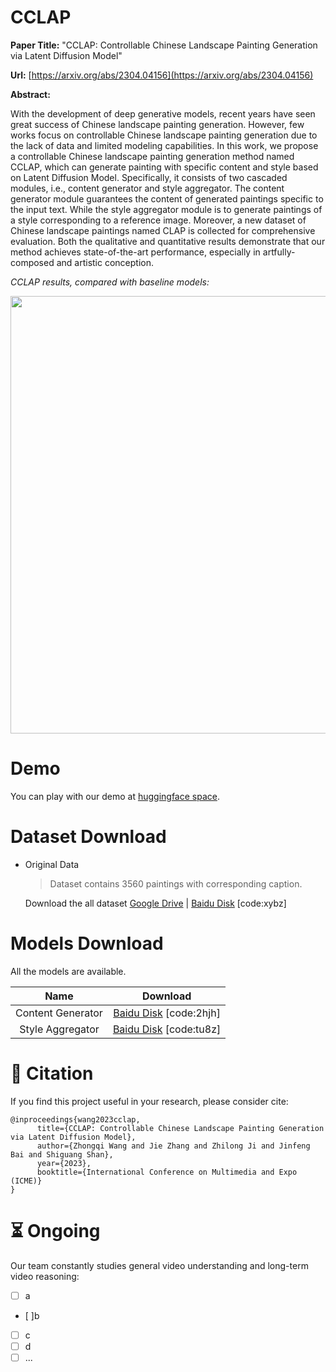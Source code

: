 # CCLAP

**Paper Title:** "CCLAP: Controllable Chinese Landscape Painting Generation via Latent Diffusion Model"

**Url:** [https://arxiv.org/abs/2304.04156](https://arxiv.org/abs/2304.04156)

**Abstract:**

With the development of deep generative models, recent years have seen great success of Chinese landscape painting generation. However, few works focus on controllable Chinese landscape painting generation due to the lack of data and limited modeling capabilities. In this work, we propose a controllable Chinese landscape painting generation method named CCLAP, which can generate painting with specific content and style based on Latent Diffusion Model. Specifically, it consists of two cascaded modules, i.e., content generator and style aggregator. The content generator module guarantees the content of generated paintings specific to the input text. While the style aggregator module is to generate paintings of a style corresponding to a reference image. Moreover, a new dataset of Chinese landscape paintings named CLAP is collected for comprehensive evaluation. Both the qualitative and quantitative results demonstrate that our method achieves state-of-the-art performance, especially in artfully-composed and artistic conception.

*CCLAP results, compared with baseline models:*

<div align=center>
    <img src=https://user-images.githubusercontent.com/60317828/230751645-047e009c-23bd-4af3-a29e-5a8470adb99a.png width="700"/>
</div>

# Demo

You can play with our demo at [huggingface space](https://huggingface.co/spaces/RobinWZQ/CCLAP).

# Dataset Download

- Original Data

  > Dataset contains 3560 paintings with corresponding caption. 

  Download the all dataset [Google Drive](https://drive.google.com/file/d/1nBT6KrEhasdF3mcApPtz2QsbPnVW1IhL/view?usp=sharing) | [Baidu Disk](https://pan.baidu.com/s/1oNtnRTWIe2xB0aiu0VaVnw) [code:xybz]


# Models Download

All the models are available.

|       Name        | Download |
| :---------------: | :------: |
| Content Generator | [Baidu Disk](https://pan.baidu.com/s/18NVld7Pu3JyrD59Q0jgruw) [code:2hjh] |
| Style Aggregator  | [Baidu Disk](https://pan.baidu.com/s/1HgPC61RIc_j0vRK-HODVpg) [code:tu8z] |


# 📄 Citation

If you find this project useful in your research, please consider cite:
```
@inproceedings{wang2023cclap,
      title={CCLAP: Controllable Chinese Landscape Painting Generation via Latent Diffusion Model}, 
      author={Zhongqi Wang and Jie Zhang and Zhilong Ji and Jinfeng Bai and Shiguang Shan},
      year={2023},
      booktitle={International Conference on Multimedia and Expo (ICME)}
}
```

# ⏳ Ongoing

Our team constantly studies general video understanding and long-term video reasoning:

- [ ] a
- [ ]b
- [ ] c
- [ ] d
- [ ] ...
